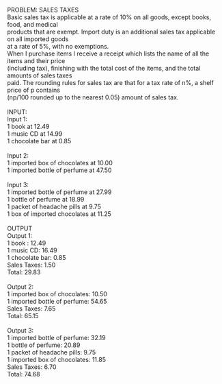 PROBLEM: SALES TAXES<br />
Basic sales tax is applicable at a rate of 10% on all goods, except books, food, and medical<br />
products that are exempt. Import duty is an additional sales tax applicable on all imported goods<br />
at a rate of 5%, with no exemptions.<br />
When I purchase items I receive a receipt which lists the name of all the items and their price<br />
(including tax), finishing with the total cost of the items, and the total amounts of sales taxes<br />
paid. The rounding rules for sales tax are that for a tax rate of n%, a shelf price of p contains<br />
(np/100 rounded up to the nearest 0.05) amount of sales tax.<br />
<br />
INPUT:<br />
Input 1:<br />
1 book at 12.49<br />
1 music CD at 14.99<br />
1 chocolate bar at 0.85<br /><br />
Input 2:<br />
1 imported box of chocolates at 10.00<br />
1 imported bottle of perfume at 47.50<br /><br />
Input 3:<br />
1 imported bottle of perfume at 27.99<br />
1 bottle of perfume at 18.99<br />
1 packet of headache pills at 9.75<br />
1 box of imported chocolates at 11.25<br /><br />
OUTPUT<br />
Output 1:<br />
1 book : 12.49<br />
1 music CD: 16.49<br />
1 chocolate bar: 0.85<br />
Sales Taxes: 1.50<br />
Total: 29.83<br /><br />
Output 2:<br />
1 imported box of chocolates: 10.50<br />
1 imported bottle of perfume: 54.65<br />
Sales Taxes: 7.65<br />
Total: 65.15<br /><br />
Output 3:<br />
1 imported bottle of perfume: 32.19<br />
1 bottle of perfume: 20.89<br />
1 packet of headache pills: 9.75<br />
1 imported box of chocolates: 11.85<br />
Sales Taxes: 6.70<br />
Total: 74.68<br />
